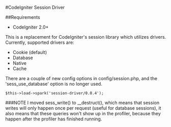#CodeIgniter Session Driver

##Requirements
* CodeIgniter 2.0+

This is a replacement for CodeIgniter's session library which utilizes drivers. Currently, supported drivers are:

* Cookie (default)
* Database
* Native
* Cache

There are a couple of new config options in config/session.php, and the 'sess_use_database' option is no longer used.

	$this->load->spark('session-driver/0.0.4');

###NOTE
I moved sess_write() to __destruct(), which means that session writes will only happen once per request (useful for database sessions), it also means that these queries won't show up in the profiler, because they happen after the profiler has finished running.
